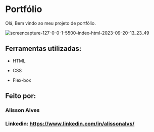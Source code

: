 # Portfólio

Olá, Bem vindo ao meu projeto de portfólio.

![screencapture-127-0-0-1-5500-index-html-2023-09-20-13_23_49](https://github.com/alissonas3/portifolio/assets/92827772/38200ef9-6f63-49fe-87d7-643ce09a57cf)


## Ferramentas utilizadas:

* HTML

* CSS

* Flex-box

## Feito por:

### Alisson Alves

### Linkedin: https://www.linkedin.com/in/alissonalvs/
